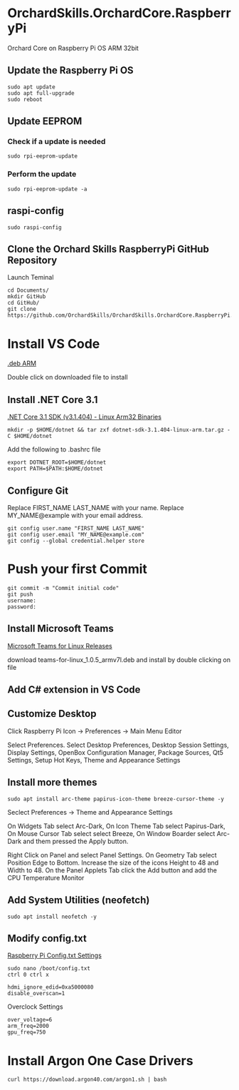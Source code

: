 # OrchardSkills.OrchardCore.RaspberryPi

Orchard Core on Raspberry Pi OS ARM 32bit

## Update the Raspberry Pi OS

```
sudo apt update
sudo apt full-upgrade
sudo reboot
```
## Update EEPROM

### Check if a update is needed

```
sudo rpi-eeprom-update
```

### Perform the update

```
sudo rpi-eeprom-update -a
```

## raspi-config

```
sudo raspi-config
```

## Clone the Orchard Skills RaspberryPi GitHub Repository

Launch Teminal

```
cd Documents/
mkdir GitHub
cd GitHub/
git clone https://github.com/OrchardSkills/OrchardSkills.OrchardCore.RaspberryPi.git
```

# Install VS Code

[.deb ARM](https://code.visualstudio.com/docs/?dv=linuxarmhf_deb)

Double click on downloaded file to install


## Install .NET Core 3.1

[.NET Core 3.1 SDK (v3.1.404) - Linux Arm32 Binaries](https://dotnet.microsoft.com/download/dotnet-core/thank-you/sdk-3.1.404-linux-arm32-binaries)

```
mkdir -p $HOME/dotnet && tar zxf dotnet-sdk-3.1.404-linux-arm.tar.gz -C $HOME/dotnet
```

Add the following to .bashrc file

```
export DOTNET_ROOT=$HOME/dotnet
export PATH=$PATH:$HOME/dotnet
```

## Configure Git

Replace FIRST_NAME LAST_NAME with your name. Replace MY_NAME@example with your email address.

```
git config user.name "FIRST_NAME LAST_NAME"
git config user.email "MY_NAME@example.com"
git config --global credential.helper store
```

# Push your first Commit

```
git commit -m "Commit initial code"
git push
username:
password:
```

## Install Microsoft Teams

[Microsoft Teams for Linux Releases](https://github.com/IsmaelMartinez/teams-for-linux/releases)

download teams-for-linux_1.0.5_armv7l.deb and install by double clicking on file

## Add C# extension in VS Code

## Customize Desktop

Click Raspberry Pi Icon -> Preferences -> Main Menu Editor

Select Preferences. Select Desktop Preferences, Desktop Session Settings, Display Settings, OpenBox Configuration Manager, Package Sources, Qt5 Settings, Setup Hot Keys, Theme and Appearance Settings

## Install more themes

```
sudo apt install arc-theme papirus-icon-theme breeze-cursor-theme -y
```

Seclect Preferences -> Theme and Appearance Settings

On Widgets Tab select Arc-Dark, On Icon Theme Tab select Papirus-Dark, On Mouse Cursor Tab select select Breeze, On Window Boarder select Arc-Dark and them pressed the Apply button.

Right Click on Panel and select Panel Settings. On Geometry Tab select Position Edge to Bottom. Increase the size of the icons Height to 48 and Width to 48. On the Panel Applets Tab click the Add button and add the CPU Temperature Monitor

## Add System Utilities (neofetch)

```
sudo apt install neofetch -y
```
## Modify config.txt

[Raspberry Pi Config.txt Settings](https://raspbian.org/RaspberryPiConfigTxt)

```
sudo nano /boot/config.txt
ctrl 0 ctrl x
```

```
hdmi_ignore_edid=0xa5000080
disable_overscan=1
```

Overclock Settings

```
over_voltage=6
arm_freq=2000
gpu_freq=750
```

# Install Argon One Case Drivers

```
curl https://download.argon40.com/argon1.sh | bash 
```
